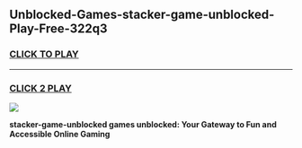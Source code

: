 
## Unblocked-Games-stacker-game-unblocked-Play-Free-322q3
<h3>
<a href="https://premium76.site?title=stacker-game-unblocked&ref=10A">CLICK TO PLAY</a></h3>
<hr>

<h3>
<a href="https://premium76.site?title=stacker-game-unblocked&ref=10A">CLICK 2 PLAY</a>
  
</h3>

<a href="https://premium76.site?title=stacker-game-unblocked&ref=10A"><img src="https://clearcache.store/games.png"></a>


**stacker-game-unblocked games unblocked: Your Gateway to Fun and Accessible Online Gaming**
